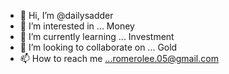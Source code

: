 - 👋 Hi, I’m @dailysadder
- 👀 I’m interested in ... Money
- 🌱 I’m currently learning ... Investment
- 💞️ I’m looking to collaborate on ... Gold
- 📫 How to reach me ...romerolee.05@gmail.com

<!---
dailysadder/dailysadder is a ✨ special ✨ repository because its `README.md` (this file) appears on your GitHub profile.
You can click the Preview link to take a look at your changes.
--->
